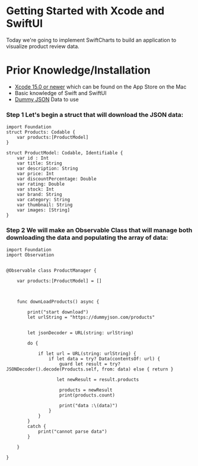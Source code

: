 # Getting Started with Xcode and SwiftUI

Today we're going to implement SwiftCharts to build an application to visualize product review data.

# Prior Knowledge/Installation
 - [Xcode 15.0 or newer](https://developer.apple.com/xcode/) which can be found on the App Store on the Mac
 - Basic knowledge of Swift and SwiftUI
 - [Dummy JSON](https://dummyjson.com/products) Data to use


### Step 1 Let's begin a struct that will download the JSON data:

```
import Foundation
struct Products: Codable {
    var products:[ProductModel]
}

struct ProductModel: Codable, Identifiable {
    var id : Int
    var title: String
    var description: String
    var price: Int
    var discountPercentage: Double
    var rating: Double
    var stock: Int
    var brand: String
    var category: String
    var thumbnail: String
    var images: [String]
}

```
### Step 2 We will make an Observable Class that will manage both downloading the data and populating the array of data:
``` 
import Foundation
import Observation


@Observable class ProductManager {
    
    var products:[ProductModel] = []

   
    
    func downLoadProducts() async {
        
        print("start download")
        let urlString = "https://dummyjson.com/products"
        
        
        let jsonDecoder = URL(string: urlString)
        
        do {
            
            if let url = URL(string: urlString) {
                if let data = try? Data(contentsOf: url) {
                    guard let result = try? JSONDecoder().decode(Products.self, from: data) else { return }
                    
                   let newResult = result.products
                    
                    products = newResult
                    print(products.count)
                    
                    print("data :\(data)")
                }
            }
        }
        catch {
            print("cannot parse data")
        }

    }
    
}
```



